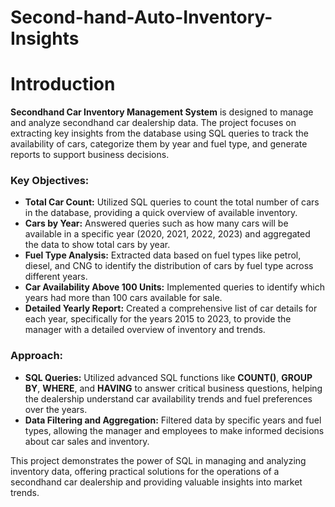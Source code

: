 # Second-hand-Auto-Inventory-Insights

# Introduction

**Secondhand Car Inventory Management System** is designed to manage and analyze secondhand car dealership data. The project focuses on extracting key insights from the database using SQL queries to track the availability of cars, categorize them by year and fuel type, and generate reports to support business decisions.

### Key Objectives:
- **Total Car Count:** Utilized SQL queries to count the total number of cars in the database, providing a quick overview of available inventory.
- **Cars by Year:** Answered queries such as how many cars will be available in a specific year (2020, 2021, 2022, 2023) and aggregated the data to show total cars by year.
- **Fuel Type Analysis:** Extracted data based on fuel types like petrol, diesel, and CNG to identify the distribution of cars by fuel type across different years.
- **Car Availability Above 100 Units:** Implemented queries to identify which years had more than 100 cars available for sale.
- **Detailed Yearly Report:** Created a comprehensive list of car details for each year, specifically for the years 2015 to 2023, to provide the manager with a detailed overview of inventory and trends.

### Approach:
- **SQL Queries:** Utilized advanced SQL functions like **COUNT()**, **GROUP BY**, **WHERE**, and **HAVING** to answer critical business questions, helping the dealership understand car availability trends and fuel preferences over the years.
- **Data Filtering and Aggregation:** Filtered data by specific years and fuel types, allowing the manager and employees to make informed decisions about car sales and inventory.
  
This project demonstrates the power of SQL in managing and analyzing inventory data, offering practical solutions for the operations of a secondhand car dealership and providing valuable insights into market trends.



